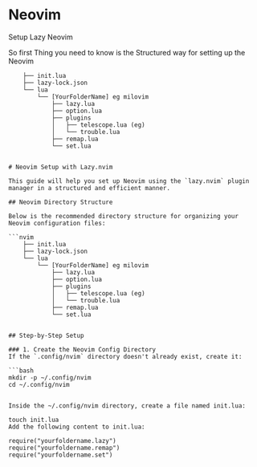 # Neovim
Setup Lazy Neovim

So first Thing you need to know is the Structured way for setting up the Neovim 

```nvim
    ├── init.lua
    ├── lazy-lock.json
    └── lua
        └── [YourFolderName] eg milovim
            ├── lazy.lua  
            ├── option.lua
            ├── plugins
            │   ├── telescope.lua (eg)
            │   └── trouble.lua
            ├── remap.lua
            └── set.lua


# Neovim Setup with Lazy.nvim

This guide will help you set up Neovim using the `lazy.nvim` plugin manager in a structured and efficient manner.

## Neovim Directory Structure

Below is the recommended directory structure for organizing your Neovim configuration files:

```nvim
    ├── init.lua
    ├── lazy-lock.json
    └── lua
        └── [YourFolderName] eg milovim
            ├── lazy.lua  
            ├── option.lua
            ├── plugins
            │   ├── telescope.lua (eg)
            │   └── trouble.lua
            ├── remap.lua
            └── set.lua


## Step-by-Step Setup

### 1. Create the Neovim Config Directory
If the `.config/nvim` directory doesn't already exist, create it:

```bash
mkdir -p ~/.config/nvim
cd ~/.config/nvim


Inside the ~/.config/nvim directory, create a file named init.lua:

touch init.lua
Add the following content to init.lua:

require("yourfoldername.lazy")
require("yourfoldername.remap")
require("yourfoldername.set")



